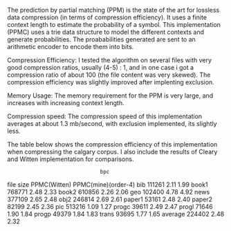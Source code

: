 The prediction by partial matching (PPM) is the state of the art for lossless data compression (in terms of compression efficiency). It uses a finite context length to estimate
the probability of a symbol. 
This implementation (PPMC) uses a trie data structure to model the different contexts and generate probabilities. The proababilities
generated are sent to an arithmetic encoder to encode them into bits.

Compression Efficiency:
I tested the algorithm on several files with very good compression ratios, usually (4-5) : 1, and in one case i got a compression ratio of about
100 (the file content was very skewed).
The compression efficiency was slightly improved after implenting exclusion.

Memory Usage:
The memory requirement for the PPM is very large, and increases with increasing context length.

Compression speed:
The compression speed of this implementation averages at about 1.3 mb/second, with exclusion implemented, its slightly less.

The table below shows the compression efficiency of this implementation when compressing the calgary corpus. I also include the 
results of Cleary and Witten implementation for comparisons.

							      bpc
file       size       PPMC(Witten)    PPMC(mine)(order-4)
bib       111261        2.11            1.99
book1     768771        2.48            2.33
book2     610856        2.26            2.06
geo       102400        4.78            4.92
news      377109        2.65            2.48
obj2      246814        2.69            2.61
paper1	  53161			2.48            2.40
paper2	  82199			2.45            2.36
pic       513216		1.09            1.27
progc	  39611	    	2.49			2.47
progl	  71646		    1.90			1.84
progp	  49379		    1.84            1.83
trans	  93695	    	1.77			1.65
average   224402	    2.48			2.32




